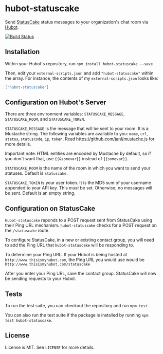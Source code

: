# hubot-statuscake

Send [StatusCake](http://www.statuscake.com) status messages to your organization's chat room via [Hubot](http://hubot.github.com/).

[![Build Status](https://travis-ci.org/seabre/hubot-statuscake.png?branch=master)](https://travis-ci.org/seabre/hubot-statuscake)


## Installation

Within your Hubot's repository, run `npm install hubot-statuscake --save`

Then, edit your `external-scripts.json` and add `"hubot-statuscake"` within the array. For instance, the contents of my `external-scripts.json` looks like:
```json
["hubot-statuscake"]
```

## Configuration on Hubot's Server

There are three environment variables: `STATUSCAKE_MESSAGE`, `STATUSCAKE_ROOM`, and `STATUSCAKE_TOKEN`.

`STATUSCAKE_MESSAGE` is the message that will be sent to your room. It is a Mustache string. The following variables are available to you: `name`, `url`, `status`, `statuscode`, `ip`, `token`.
Read https://github.com/janl/mustache.js for more details.

Important note: HTML entities are encoded by Mustache by default, so if you don't want that, use `{{&somevar}}` instead of `{{somevar}}`.

`STATUSCAKE_ROOM` is the name of the room in which you want to send your statuses. Default is `statuscake`.

`STATUSCAKE_TOKEN` is your user token. It is the MD5 sum of your username appended to your API key. This *must* be set. Otherwise, no messages will be sent. Default is an empty string.

## Configuration on StatusCake

`hubot-statuscake` reponds to a POST request sent from StatusCake using their Ping URL mechanism. `hubot-statuscake` checks for a POST request on the `/statuscake` route.

To configure StatusCake, in a new or existing contact group, you will need to add the Ping URL that `hubot-statuscake` will be responding to.

To determine your Ping URL: If your Hubot is being hosted at `http://www.thisismyhubot.com`, the Ping URL you would use would be `http://www.thisismyhubot.com/statuscake` 

After you enter your Ping URL, save the contact group. StatusCake will now be sending requests to your Hubot.

## Tests

To run the test suite, you can checkout the repository and run `npm test`.

You can also run the test suite if the package is installed by running `npm test hubot-statuscake`.

## License

License is MIT. See `LICENSE` for more details.
